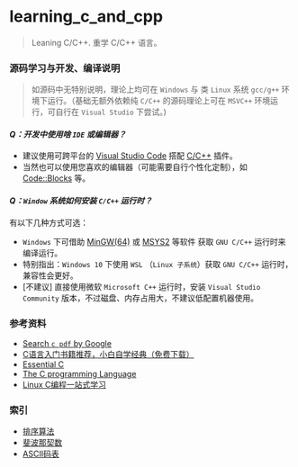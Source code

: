 # learning_c_and_cpp

>   Leaning C/C++. 重学 C/C++ 语言。

### 源码学习与开发、编译说明

>   如源码中无特别说明，理论上均可在 `Windows` 与 类 `Linux` 系统 `gcc/g++` 环境下运行。（基础无额外依赖纯 `C/C++` 的源码理论上可在 `MSVC++` 环境运行，可自行在 `Visual Studio` 下尝试。)

#### *Q：开发中使用啥 `IDE` 或编辑器？*

- 建议使用可跨平台的 [Visual Studio Code](https://code.visualstudio.com/docs/languages/cpp) 搭配 [C/C++](https://marketplace.visualstudio.com/items?itemName=ms-vscode.cpptools) 插件。
- 当然也可以使用您喜欢的编辑器（可能需要自行个性化定制），如 [Code::Blocks](http://www.codeblocks.org/) 等。

#### *Q：`Window` 系统如何安装 `C/C++` 运行时？*

有以下几种方式可选：

- `Windows` 下可借助 [MinGW(64)](https://sourceforge.net/projects/mingw-w64/) 或 [MSYS2](https://www.msys2.org/) 等软件 获取 `GNU C/C++` 运行时来编译运行。 
- 特别指出：`Windows 10` 下使用 `WSL` （`Linux 子系统`）获取 `GNU C/C++` 运行时，兼容性会更好。
- [不建议] 直接使用微软 `Microsoft C++` 运行时，安装 `Visual Studio Community` 版本，不过磁盘、内存占用大，不建议低配置机器使用。


### 参考资料

- [Search `c pdf` by Google](https://www.google.com/search?q=c+pdf)
- [C语言入门书籍推荐，小白自学经典（免费下载）](http://c.biancheng.net/view/1674.html)
- [Essential C](http://cslibrary.stanford.edu/101/EssentialC.pdf)
- [The C programming Language](https://hikage.freeshell.org/books/theCprogrammingLanguage.pdf)
- [Linux C编程一站式学习](http://akaedu.github.io/book/index.html)

### 索引

- [排序算法](algo/sort/)
- [斐波那契数](algo/fibonacci/)
- [ASCII码表](sample/ascii/)

